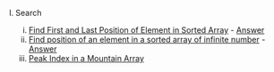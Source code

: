 <ol type="I">
    <li>Search</li>
    <ol type="i">
        <li><a href="https://leetcode.com/problems/find-first-and-last-position-of-element-in-sorted-array">Find First and Last Position of Element in Sorted Array</a> - <a href="https://github.com/kunal-kushwaha/DSA-Bootcamp-Java/blob/main/lectures/10-binary%20search/code/src/com/kunal/FirstAndLastPosition.java">Answer</a>
        <li><a href="https://www.geeksforgeeks.org/find-position-element-sorted-array-infinite-numbers/">Find position of an element in a sorted array of infinite number</a> - <a href="https://youtu.be/W9QJ8HaRvJQ?list=PL9gnSGHSqcnr_DxHsP7AW9ftq0AtAyYqJ&t=7047">Answer</a></li>
         <li><a href="https://leetcode.com/problems/peak-index-in-a-mountain-array/description/">Peak Index in a Mountain Array</a>
    </ol>
</ol>


<!-- <li><a href=""></a> - <a href="">Answer</a></li> -->
